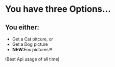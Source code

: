 <h1>You have three Options...</h1>

<h2>You either:</h2>
<ul>
<li>Get a Cat pitcure, or</li>
<li>Get a Dog picture</li>
<li><strong>NEW:</strong>Fox pictures!!!</li>
</ul>


(Best Api usage of all time)
